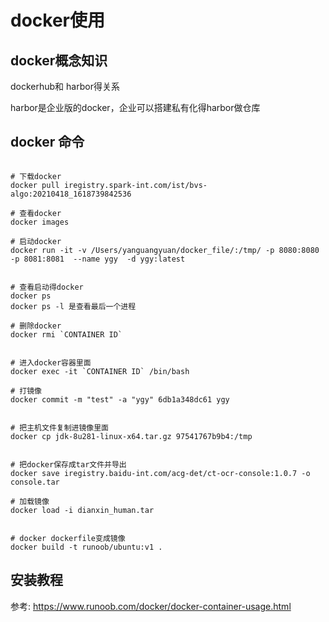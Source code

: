# docker使用

## docker概念知识

dockerhub和 harbor得关系

harbor是企业版的docker，企业可以搭建私有化得harbor做仓库


## docker 命令

```shell script

# 下载docker
docker pull iregistry.spark-int.com/ist/bvs-algo:20210418_1618739842536

# 查看docker 
docker images

# 启动docker
docker run -it -v /Users/yanguangyuan/docker_file/:/tmp/ -p 8080:8080 -p 8081:8081  --name ygy  -d ygy:latest


# 查看启动得docker
docker ps
docker ps -l 是查看最后一个进程

# 删除docker
docker rmi `CONTAINER ID`


# 进入docker容器里面
docker exec -it `CONTAINER ID` /bin/bash

# 打镜像
docker commit -m "test" -a "ygy" 6db1a348dc61 ygy


# 把主机文件复制进镜像里面
docker cp jdk-8u281-linux-x64.tar.gz 97541767b9b4:/tmp


# 把docker保存成tar文件并导出
docker save iregistry.baidu-int.com/acg-det/ct-ocr-console:1.0.7 -o console.tar

# 加载镜像
docker load -i dianxin_human.tar 


# docker dockerfile变成镜像
docker build -t runoob/ubuntu:v1 . 

```

## 安装教程

参考:  https://www.runoob.com/docker/docker-container-usage.html
